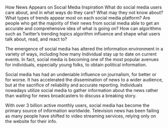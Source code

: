 How News Appears on Socıal Medıa
Inspiration
What do social media users care about, and in what ways do they care? What may they not know about? What types of trends appear most on each social media platform? Are people who get the majority of their news from social media able to get an accurate and comprehensive idea of what is going on? How can algorithms such as Twitter’s trending topics algorithm influence and shape what users talk about, read, and react to?



The emergence of social media has altered the information environment in a variety of ways, including how many Individual stay up to date on current events. In fact, social media is becoming one of the most popular avenues for individuals, especially young folks, to obtain political information.

Social media has had an undeniable influence on journalism, for better or for worse. It has accelerated the dissemination of news to a wider audience, but at the sacrifice of reliability and accurate reporting. Individuals nowadays utilize social media to gather information about the news rather than waiting for news broadcasters to discuss a breaking story.

With over 3 billion active monthly users, social media has become the primary source of information worldwide. Television news has been failing as many people have shifted to video streaming services, relying only on the website for their info. 
 
